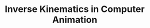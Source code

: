 ---
layout: post
title:  "Inverse Kinematics in Computer Animation"
summary: "CSCI 520: Inverse Kinematics in Computer Animation"
preview: /assets/postpreview.png
---
